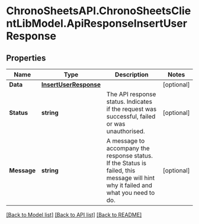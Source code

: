 
# ChronoSheetsAPI.ChronoSheetsClientLibModel.ApiResponseInsertUserResponse

## Properties

Name | Type | Description | Notes
------------ | ------------- | ------------- | -------------
**Data** | [**InsertUserResponse**](InsertUserResponse.md) |  | [optional] 
**Status** | **string** | The API response status. Indicates if the request was successful, failed or was unauthorised. | [optional] 
**Message** | **string** | A message to accompany the response status.  If the Status is failed, this message will hint why it failed and what you need to do. | [optional] 

[[Back to Model list]](../README.md#documentation-for-models)
[[Back to API list]](../README.md#documentation-for-api-endpoints)
[[Back to README]](../README.md)

